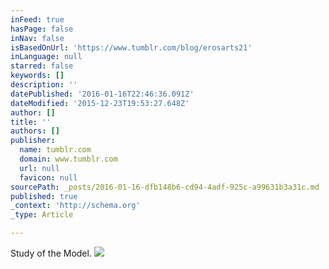 ```yaml
---
inFeed: true
hasPage: false
inNav: false
isBasedOnUrl: 'https://www.tumblr.com/blog/erosarts21'
inLanguage: null
starred: false
keywords: []
description: ''
datePublished: '2016-01-16T22:46:36.091Z'
dateModified: '2015-12-23T19:53:27.648Z'
author: []
title: ''
authors: []
publisher:
  name: tumblr.com
  domain: www.tumblr.com
  url: null
  favicon: null
sourcePath: _posts/2016-01-16-dfb148b6-cd94-4adf-925c-a99631b3a31c.md
published: true
_context: 'http://schema.org'
_type: Article

---
```

Study of the Model.
![](https://s3-us-west-2.amazonaws.com/the-grid-img/p/9586f951337f127fc3141e11dd832a27a112a787.jpg)